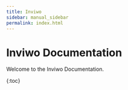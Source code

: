 ```yaml
---
title: Inviwo
sidebar: manual_sidebar
permalink: index.html
---
```


# Inviwo Documentation

Welcome to the Inviwo Documentation.

{:toc}
